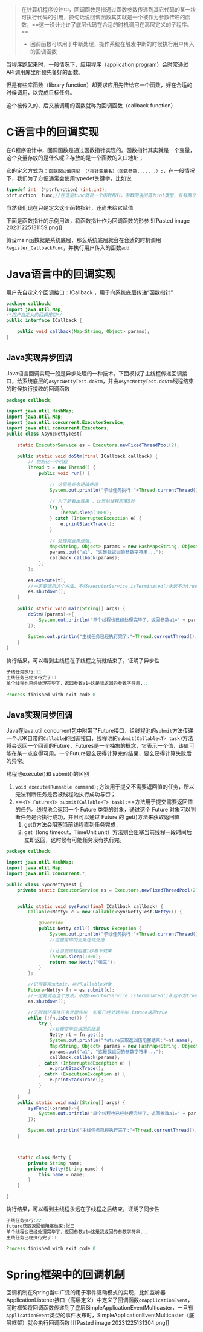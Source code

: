 >在计算机程序设计中，回调函数是指通过函数参数传递到其它代码的某一块可执行代码的引用，换句话说回调函数其实就是一个被作为参数传递的函数，==这一设计允许了底层代码在合适的时机调用在高层定义的子程序。==
> - 回调函数可以用于中断处理，操作系统在触发中断的时候执行用户传入的回调函数

当程序跑起来时，一般情况下，应用程序（application program）会时常通过API调用库里所预先备好的函数。

但是有些库函数（library function）却要求应用先传给它一个函数，好在合适的时候调用，以完成目标任务。

这个被传入的、后又被调用的函数就称为回调函数（callback function）


# C语言中的回调实现

在C程序设计中，回调函数是通过函数指针实现的。函数指针其实就是一个变量，这个变量存放的是什么呢？存放的是一个函数的入口地址；

它的定义方式为：`函数返回值类型 （*指针变量名）（函数参数.......）;`，在一般情况下，我们为了方便通常会使用typedef关键字，比如说

```C
typedef int （*ptrfunction）(int,int);
ptrfunction  func;//在这里func就是一个函数指针，函数的返回值为int类型，且有两个int类型的参数；
```

当然我们现在只是定义这个函数指针，还尚未给它赋值

下面是函数指针的示例用法，将函数指针作为回调函数的形参
![[Pasted image 20231225131159.png]]

假设main函数就是系统底层，那么系统底层就会在合适的时机调用`Register_CallbackFunc`，并执行用户传入的函数`add`

# Java语言中的回调实现

用户先自定义个回调接口：ICallback ，用于向系统底层传递“函数指针”

```Java
package callback;
import java.util.Map;
/*用户自定义的回调接口*/
public interface ICallback {

    public void callback(Map<String, Object> params);
}
```

## Java实现异步回调

Java语言回调实现一般是异步处理的一种技术。下面模拟了主线程传递回调接口，给系统底层的`AsyncNettyTest.doStm`，并由`AsyncNettyTest.doStm`线程结束的时候执行接收的回调函数

```Java
package callback;
 
import java.util.HashMap;
import java.util.Map;  
import java.util.concurrent.ExecutorService;  
import java.util.concurrent.Executors;
public class AsyncNettyTest{
  
    static ExecutorService es = Executors.newFixedThreadPool(2);  
  
    public static void doStm(final ICallback callback) {  
        // 初始化一个线程  
        Thread t = new Thread() {  
            public void run() {  
  
                // 这里是业务逻辑处理  
                System.out.println("子线任务执行:"+Thread.currentThread().getId());
  
                // 为了能看出效果 ，让当前线程阻塞5秒  
                try {  
                    Thread.sleep(1000);
                } catch (InterruptedException e) {  
                    e.printStackTrace();  
                }  
  
                // 处理完业务逻辑，  
                Map<String, Object> params = new HashMap<String, Object>();
                params.put("a1", "这是我返回的参数字符串...");
                callback.callback(params);
            };  
        };  
  
        es.execute(t);
        //一定要调用这个方法，不然executorService.isTerminated()永远不为true
        es.shutdown();
    }
  
    public static void main(String[] args) {  
        doStm((params)->{
            System.out.println("单个线程也已经处理完毕了，返回参数a1=" + params.get("a1"));
        });
  
        System.out.println("主线任务已经执行完了:"+Thread.currentThread().getId());
    }  
}  
```

执行结果，可以看到主线程在子线程之前就结束了，证明了异步性

```Java
子线任务执行:11
主线任务已经执行完了:1
单个线程也已经处理完毕了，返回参数a1=这是我返回的参数字符串...
 
Process finished with exit code 0
```

## Java实现同步回调

Java在java.util.concurrent包中附带了Future接口，给线程池的`submit`方法传递一个JDK自带的`Callable`的回调接口，线程池的`submit(Callable<T> task)`方法将会返回一个回调的Future，Futures是一个抽象的概念，它表示一个值，该值可能在某一点变得可用。一个Future要么获得计算完的结果，要么获得计算失败后的异常。

线程池execute()和 submit()的区别

1. `void execute(Runnable command);`方法用于提交不需要返回值的任务，所以无法判断任务是否被线程池执行成功与否；
2. ==`<T> Future<T> submit(Callable<T> task);`==方法用于提交需要返回值的任务。线程池会返回一个 Future 类型的对象，通过这个 Future 对象可以判断任务是否执行成功，并且可以通过 Future 的 get()方法来获取返回值
    1. get()方法会阻塞当前线程直到任务完成，
    2. get（long timeout，TimeUnit unit）方法则会阻塞当前线程一段时间后立即返回，这时候有可能任务没有执行完。

```Java
package callback;

import java.util.HashMap;
import java.util.Map;
import java.util.concurrent.*;

public class SyncNettyTest {
    private static ExecutorService es = Executors.newFixedThreadPool(2);


    public static void sysFunc(final ICallback callback) {
        Callable<Netty> c = new Callable<SyncNettyTest.Netty>() {

            @Override
            public Netty call() throws Exception {
                System.out.println("子线任务执行:"+Thread.currentThread().getId());
                //这里是你的业务逻辑处理

                //让当前线程阻塞1秒看下效果
                Thread.sleep(1000);
                return new Netty("张三");
            }
        };

        //记得要用submit，执行Callable对象
        Future<Netty> fn = es.submit(c);
        //一定要调用这个方法，不然executorService.isTerminated()永远不为true
        es.shutdown();

        //无限循环等待任务处理完毕  如果已经处理完毕 isDone返回true
        while (!fn.isDone()) {
            try {
                //处理完毕后返回的结果
                Netty nt = fn.get();
                System.out.println("future获取返回值阻塞结束:"+nt.name);
                Map<String, Object> params = new HashMap<String, Object>();
                params.put("a1", "这是我返回的参数字符串...");
                callback.callback(params);
            } catch (InterruptedException e) {
                e.printStackTrace();
            } catch (ExecutionException e) {
                e.printStackTrace();
            }
        }
    }
    public static void main(String[] args) {
        sysFunc((params)->{
            System.out.println("单个线程也已经处理完毕了，返回参数a1=" + params.get("a1"));
        });

        System.out.println("主线任务已经执行完了:"+Thread.currentThread().getId());
    }



    static class Netty {
        private String name;
        private Netty(String name) {
            this.name = name;
        }
    }

}
```

执行结果，可以看到主线程永远在子线程之后结束，证明了同步性

```Java
子线任务执行:22
future获取返回值阻塞结束:张三
单个线程也已经处理完毕了，返回参数a1=这是我返回的参数字符串...
主线任务已经执行完了:1

Process finished with exit code 0
```

# Spring框架中的回调机制

回调机制在Spring当中广泛的用于事件驱动模式的实现，比如监听器ApplicationListener接口（高层定义）中定义了回调函数`onApplicationEvent`，同时框架将回调函数传递到了底层SimpleApplicationEventMulticaster，一旦有`ApplicationEvent`类型的事件发布时，SimpleApplicationEventMulticaster（底层框架）就会执行回调函数
![[Pasted image 20231225131304.png]]